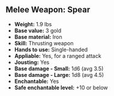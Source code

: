 ## Melee Weapon: Spear

- **Weight:** 1.9 lbs
- **Base value:** 3 gold
- **Base material:** Iron
- **Skill:** Thrusting weapon
- **Hands to use:** Single-handed
- **Appliable:** Yes, for a ranged attack
- **Jousting:** Yes
- **Base damage - Small:** 1d6 (avg 3.5)
- **Base damage - Large:** 1d8 (avg 4.5)
- **Enchantable:** Yes
- **Safe enchantable level:** +10 or below
